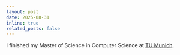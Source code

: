 ```yaml
---
layout: post
date: 2025-08-31
inline: true
related_posts: false
---
```


I finished my Master of Science in Computer Science at [TU Munich](https://www.tum.de/en/).
